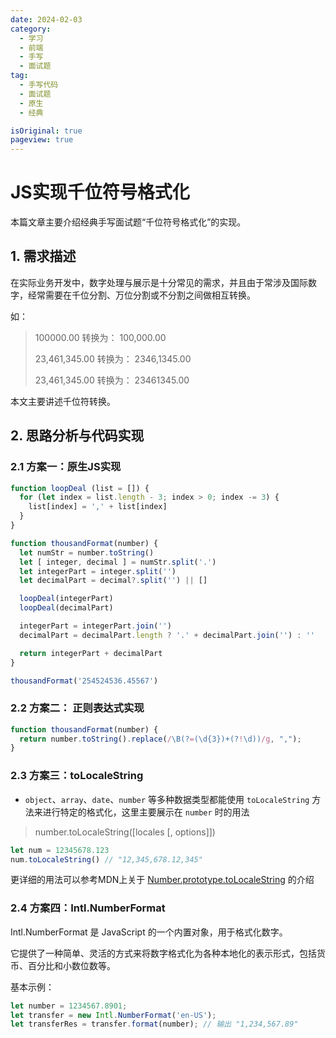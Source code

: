 ```yaml
---
date: 2024-02-03
category:
  - 学习
  - 前端
  - 手写
  - 面试题
tag:
  - 手写代码
  - 面试题
  - 原生
  - 经典

isOriginal: true
pageview: true
---
```


# **JS实现千位符号格式化**

本篇文章主要介绍经典手写面试题“千位符号格式化”的实现。
<!-- more -->

## 1. 需求描述

在实际业务开发中，数字处理与展示是十分常见的需求，并且由于常涉及国际数字，经常需要在千位分割、万位分割或不分割之间做相互转换。

如：

> 100000.00 转换为： 100,000.00
>
> 23,461,345.00 转换为： 2346,1345.00
>
> 23,461,345.00 转换为： 23461345.00

本文主要讲述千位符转换。

## 2. 思路分析与代码实现

### 2.1 方案一：原生JS实现

```js
function loopDeal (list = []) {
  for (let index = list.length - 3; index > 0; index -= 3) {
    list[index] = ',' + list[index]
  }
}

function thousandFormat(number) {
  let numStr = number.toString()
  let [ integer, decimal ] = numStr.split('.')
  let integerPart = integer.split('')
  let decimalPart = decimal?.split('') || []

  loopDeal(integerPart)
  loopDeal(decimalPart)

  integerPart = integerPart.join('')
  decimalPart = decimalPart.length ? '.' + decimalPart.join('') : ''

  return integerPart + decimalPart
}

thousandFormat('254524536.45567')
```

### 2.2 方案二： 正则表达式实现

```js
function thousandFormat(number) {
  return number.toString().replace(/\B(?=(\d{3})+(?!\d))/g, ",");
}
```

### 2.3 方案三：toLocaleString

- `object`、`array`、`date`、`number` 等多种数据类型都能使用 `toLocaleString` 方法来进行特定的格式化，这里主要展示在 `number` 时的用法

> number.toLocaleString([locales [, options]])

```js
let num = 12345678.123
num.toLocaleString() // "12,345,678.12,345"
```

更详细的用法可以参考MDN上关于 [Number.prototype.toLocaleString](https://developer.mozilla.org/zh-CN/docs/Web/JavaScript/Reference/Global_Objects/Number/toLocaleString) 的介绍

### 2.4 方案四：Intl.NumberFormat

Intl.NumberFormat 是 JavaScript 的一个内置对象，用于格式化数字。

它提供了一种简单、灵活的方式来将数字格式化为各种本地化的表示形式，包括货币、百分比和小数位数等。

基本示例：

```js
let number = 1234567.8901;
let transfer = new Intl.NumberFormat('en-US');
let transferRes = transfer.format(number); // 输出 "1,234,567.89"
```